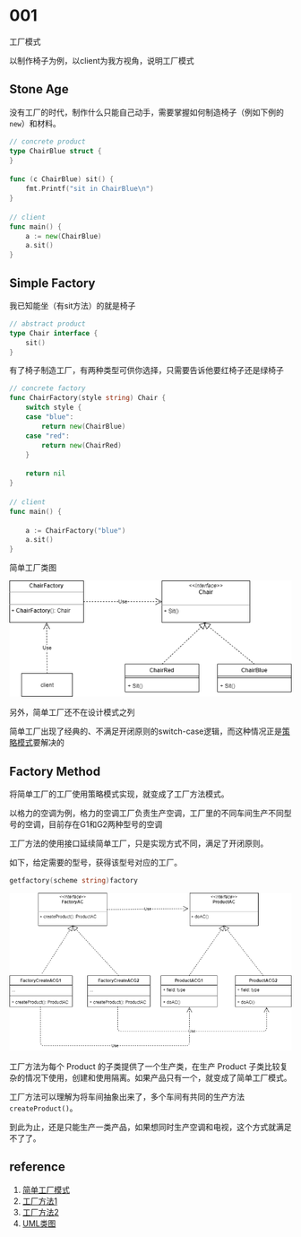# 001

工厂模式

以制作椅子为例，以client为我方视角，说明工厂模式

## Stone Age

没有工厂的时代，制作什么只能自己动手，需要掌握如何制造椅子（例如下例的`new`）和材料。

```go
// concrete product
type ChairBlue struct {
}

func (c ChairBlue) sit() {
	fmt.Printf("sit in ChairBlue\n")
}

// client
func main() {
	a := new(ChairBlue)
	a.sit()
}
```

## Simple Factory

我已知能坐（有sit方法）的就是椅子

```go
// abstract product
type Chair interface {
	sit()
}
```

有了椅子制造工厂，有两种类型可供你选择，只需要告诉他要红椅子还是绿椅子

```go
// concrete factory
func ChairFactory(style string) Chair {
	switch style {
	case "blue":
		return new(ChairBlue)
	case "red":
		return new(ChairRed)
	}

	return nil
}

// client
func main() {

	a := ChairFactory("blue")
	a.sit()
}
```

简单工厂类图

![simpleFactory](simpleFactory.drawio.png)

另外，简单工厂还不在设计模式之列

简单工厂出现了经典的、不满足开闭原则的switch-case逻辑，而这种情况正是[策略模式](../021)要解决的

## Factory Method

将简单工厂的工厂使用策略模式实现，就变成了工厂方法模式。

以格力的空调为例，格力的空调工厂负责生产空调，工厂里的不同车间生产不同型号的空调，目前存在G1和G2两种型号的空调

工厂方法的使用接口延续简单工厂，只是实现方式不同，满足了开闭原则。

如下，给定需要的型号，获得该型号对应的工厂。

```go
getfactory(scheme string)factory
```









![factoryMethod](factoryMethod.drawio.png)

工厂方法为每个 Product 的子类提供了一个生产类，在生产 Product 子类比较复杂的情况下使用，创建和使用隔离。如果产品只有一个，就变成了简单工厂模式。

工厂方法可以理解为将车间抽象出来了，多个车间有共同的生产方法`createProduct()`。

到此为止，还是只能生产一类产品，如果想同时生产空调和电视，这个方式就满足不了了。



## reference

1. [简单工厂模式](http://c.biancheng.net/view/8385.html)
2. [工厂方法1](http://c.biancheng.net/view/1348.html)
3. [工厂方法2](https://refactoringguru.cn/design-patterns/factory-method)
4. [UML类图](https://zhuanlan.zhihu.com/p/109655171)


